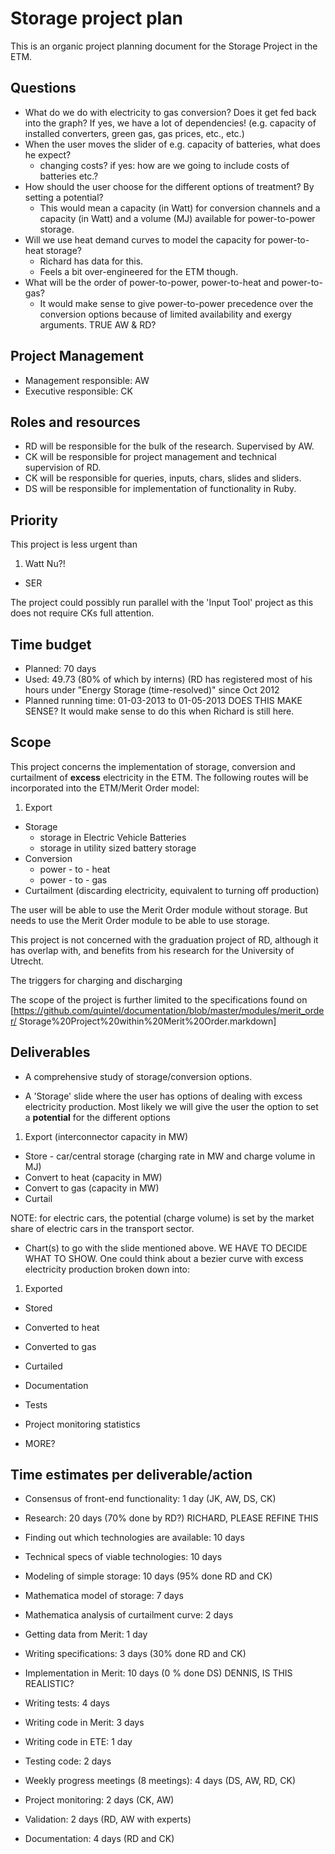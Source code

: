 # Storage project plan 

This is an organic project planning document for the Storage Project in the ETM.

## Questions

* What do we do with electricity to gas conversion? Does it get fed back into
  the graph? If yes, we have a lot of dependencies! (e.g. capacity of installed
  converters, green gas, gas prices, etc., etc.)
* When the user moves the slider of e.g. capacity of batteries, what does he expect?
  - changing costs? if yes: how are we going to include costs of batteries etc.?
* How should the user choose for the different options of treatment? By setting 
a potential? 
  - This would mean a capacity (in Watt) for conversion channels and a capacity 
  (in Watt) and a volume (MJ) available for power-to-power storage.
* Will we use heat demand curves to model the capacity for power-to-heat 
storage?
  - Richard has data for this.
  - Feels a bit over-engineered for the ETM though.
* What will be the order of power-to-power, power-to-heat and power-to-gas?
  - It would make sense to give power-to-power precedence over the conversion 
  options because of limited availability and exergy arguments. TRUE AW & RD?

## Project Management

* Management responsible: AW
* Executive responsible: CK

## Roles and resources

* RD will be responsible for the bulk of the research. Supervised by AW.
* CK will be responsible for project management and technical supervision of RD.
* CK will be responsible for queries, inputs, chars, slides and sliders.
* DS will be responsible for implementation of functionality in Ruby.

## Priority

This project is less urgent than 

1. Watt Nu?!
* SER

The project could possibly run parallel with the 'Input Tool' project as this 
does not require CKs full attention.

## Time budget

* Planned: 70 days 
* Used: 49.73 (80% of which by interns) (RD has registered
  most of his hours under "Energy Storage (time-resolved)" since Oct 2012 
* Planned running time: 01-03-2013 to 01-05-2013 DOES THIS MAKE SENSE? It would 
make sense to do this when Richard is still here.

## Scope

This project concerns the implementation of storage, conversion and curtailment
of **excess** electricity in the ETM. 
The following routes will be incorporated into the ETM/Merit Order model: 

1. Export
* Storage
  * storage in Electric Vehicle Batteries
  * storage in utility sized battery storage 
* Conversion 
  * power - to - heat
  * power - to - gas
* Curtailment (discarding electricity, equivalent to turning off production)

The user will be able to use the Merit Order module without storage. But needs 
to use the Merit Order module to be able to use storage.

This project is not concerned with the graduation project of RD, although it 
has overlap with, and benefits from his research for the University of Utrecht.

The triggers for charging and discharging 

The scope of the project is further limited to the specifications found on
[https://github.com/quintel/documentation/blob/master/modules/merit_order/
Storage%20Project%20within%20Merit%20Order.markdown]

## Deliverables

* A comprehensive study of storage/conversion options.

* A 'Storage' slide where the user has options of dealing with excess 
electricity production. Most likely we will give the user the option to set 
a **potential** for the different options

1. Export (interconnector capacity in MW)
* Store - car/central storage (charging rate in MW and charge volume in MJ)
* Convert to heat (capacity in MW)
* Convert to gas (capacity in MW)
* Curtail

NOTE: for electric cars, the potential (charge volume) is set by the market 
share of electric cars in the transport sector.

* Chart(s) to go with the slide mentioned above. WE HAVE TO DECIDE WHAT TO SHOW.
One could think about a bezier curve with excess electricity production broken 
down into:

1. Exported
* Stored
* Converted to heat
* Converted to gas
* Curtailed

* Documentation
* Tests
* Project monitoring statistics

* MORE?

## Time estimates per deliverable/action

* Consensus of front-end functionality:           1 day (JK, AW, DS, CK)

* Research: 20 days (70% done by RD?) RICHARD, PLEASE REFINE THIS
 * Finding out which technologies are available:  10 days
 * Technical specs of viable technologies:        10 days

* Modeling of simple storage:                     10 days (95% done RD and CK)
 * Mathematica model of storage:                  7 days
 * Mathematica analysis of curtailment curve:     2 days
 * Getting data from Merit:                       1 day

* Writing specifications:                         3 days (30% done RD and CK)

* Implementation in Merit: 10 days (0 % done DS) DENNIS, IS THIS REALISTIC?
 * Writing tests:                                 4 days
 * Writing code in Merit:                         3 days
 * Writing code in ETE:                           1 day
 * Testing code:                                  2 days

* Weekly progress meetings (8 meetings):          4 days (DS, AW, RD, CK)

* Project monitoring:                             2 days (CK, AW)

* Validation:                                     2 days (RD, AW with experts)

* Documentation:                                  4 days (RD and CK)
